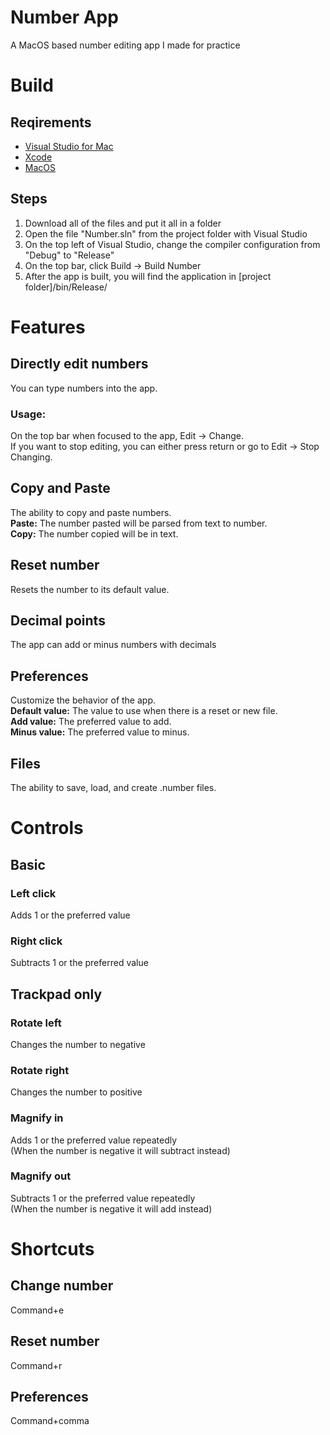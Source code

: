 # Number App
A MacOS based number editing app I made for practice
# Build
## Reqirements
- [Visual Studio for Mac](https://visualstudio.microsoft.com/vs/mac/)
- [Xcode](https://developer.apple.com/xcode/)
- [MacOS](https://www.apple.com/macos/)
## Steps
1. Download all of the files and put it all in a folder
2. Open the file "Number.sln" from the project folder with Visual Studio
3. On the top left of Visual Studio, change the compiler configuration from "Debug" to "Release" 
4. On the top bar, click Build -> Build Number
5. After the app is built, you will find the application in \[project folder]/bin/Release/
# Features
## Directly edit numbers
You can type numbers into the app.  
### Usage:
On the top bar when focused to the app, Edit -> Change.  
If you want to stop editing, you can either press return or go to Edit -> Stop Changing.
## Copy and Paste
The ability to copy and paste numbers.  
**Paste:** The number pasted will be parsed from text to number.  
**Copy:** The number copied will be in text.  
## Reset number
Resets the number to its default value.
## Decimal points
The app can add or minus numbers with decimals
## Preferences
Customize the behavior of the app.  
**Default value:** The value to use when there is a reset or new file.  
**Add value:** The preferred value to add.  
**Minus value:** The preferred value to minus.  
## Files
The ability to save, load, and create .number files.
# Controls
## Basic
### Left click
Adds 1 or the preferred value
### Right click
Subtracts 1 or the preferred value
## Trackpad only
### Rotate left
Changes the number to negative
### Rotate right
Changes the number to positive
### Magnify in
Adds 1 or the preferred value repeatedly   
(When the number is negative it will subtract instead)
### Magnify out
Subtracts 1 or the preferred value repeatedly   
(When the number is negative it will add instead)
# Shortcuts
## Change number
Command+e
## Reset number
Command+r
## Preferences
Command+comma

